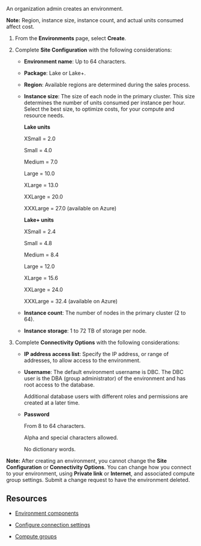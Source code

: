 An organization admin creates an environment.

**Note:** Region, instance size, instance count, and actual units consumed affect cost.

1.  From the **Environments** page, select **Create**.


1.  Complete **Site Configuration** with the following considerations:

    -   **Environment name**: Up to 64 characters.


    -   **Package**: Lake or Lake+.


    -   **Region**: Available regions are determined during the sales process.


    -   **Instance size**: The size of each node in the primary cluster. This size determines the number of units consumed per instance per hour. Select the best size, to optimize costs, for your compute and resource needs.

        **Lake units**

        XSmall = 2.0

        Small = 4.0

        Medium = 7.0

        Large = 10.0

        XLarge = 13.0

        XXLarge = 20.0

        XXXLarge = 27.0 (available on Azure)

        **Lake+ units**

        XSmall = 2.4

        Small = 4.8

        Medium = 8.4

        Large = 12.0

        XLarge = 15.6

        XXLarge = 24.0

        XXXLarge = 32.4 (available on Azure)


    -   **Instance count**: The number of nodes in the primary cluster (2 to 64).


    -   **Instance storage**: 1 to 72 TB of storage per node.


1.  Complete **Connectivity Options** with the following considerations:

    -   **IP address access list**: Specify the IP address, or range of addresses, to allow access to the environment.


    -   **Username**: The default environment username is DBC. The DBC user is the DBA (group administrator) of the environment and has root access to the database.

        Additional database users with different roles and permissions are created at a later time.


    -   **Password**

        From 8 to 64 characters.

        Alpha and special characters allowed.

        No dictionary words.


**Note:** After creating an environment, you cannot change the **Site Configuration** or **Connectivity Options**. You can change how you connect to your environment, using **Private link** or **Internet**, and associated compute group settings. Submit a change request to have the environment deleted.

## Resources


-   [Environment components](nmr1658424425362.md)


-   [Configure connection settings](laq1640280582810.md)


-   [Compute groups](mqu1640280532737.md)


